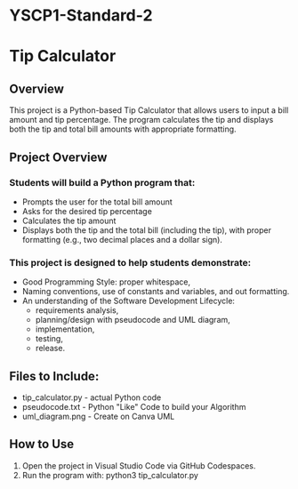 # YSCP1-Standard-2

# Tip Calculator

## Overview
This project is a Python-based Tip Calculator that allows users to input a bill amount and tip percentage. The program calculates the tip and displays both the tip and total bill amounts with appropriate formatting.

## Project Overview
### Students will build a Python program that:
- Prompts the user for the total bill amount
- Asks for the desired tip percentage
- Calculates the tip amount
- Displays both the tip and the total bill (including the tip), with proper formatting (e.g., two decimal places and a dollar sign).

### This project is designed to help students demonstrate:
- Good Programming Style: proper whitespace, 
- Naming conventions, use of constants and variables, and out formatting.
- An understanding of the Software Development Lifecycle: 
   * requirements analysis, 
   * planning/design with pseudocode and UML diagram, 
   * implementation, 
   * testing, 
   * release.

## Files to Include:
- tip_calculator.py - actual Python code
- pseudocode.txt - Python "Like" Code to build your Algorithm
- uml_diagram.png - Create on Canva UML 

## How to Use
1. Open the project in Visual Studio Code via GitHub Codespaces.
2. Run the program with:
   python3 tip_calculator.py
